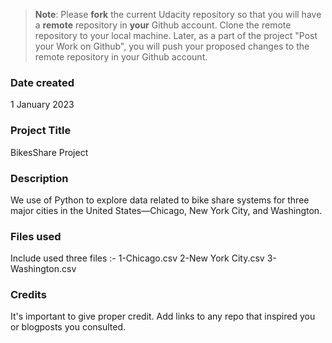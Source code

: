 >**Note**: Please **fork** the current Udacity repository so that you will have a **remote** repository in **your** Github account. Clone the remote repository to your local machine. Later, as a part of the project "Post your Work on Github", you will push your proposed changes to the remote repository in your Github account.

### Date created
 1  January 2023

### Project Title
BikesShare Project

### Description
We use of Python to explore data related to bike share systems for three major cities in the United States—Chicago, New York City, and Washington.

### Files used
Include used three files  :-
1-Chicago.csv
2-New York City.csv
3-Washington.csv

### Credits
It's important to give proper credit. Add links to any repo that inspired you or blogposts you consulted.
